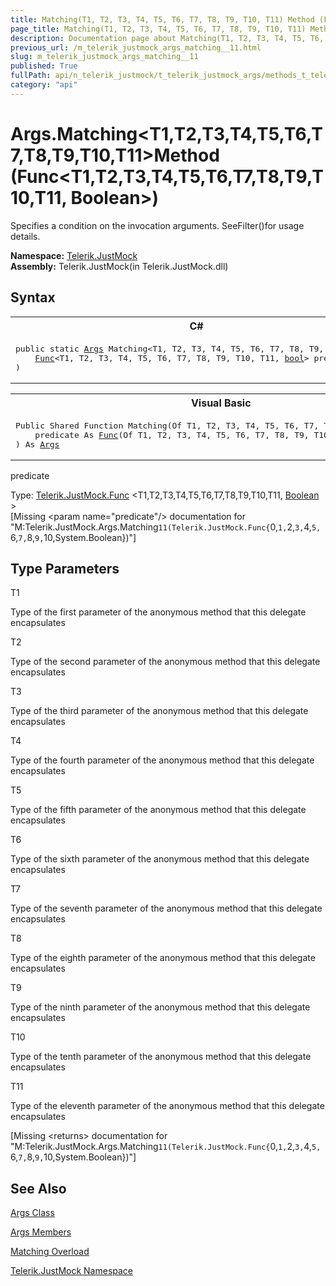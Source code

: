 ```yaml
---
title: Matching(T1, T2, T3, T4, T5, T6, T7, T8, T9, T10, T11) Method (Func(T1, T2, T3, T4, T5, T6, T7, T8, T9, T10, T11, Boolean))
page_title: Matching(T1, T2, T3, T4, T5, T6, T7, T8, T9, T10, T11) Method (Func(T1, T2, T3, T4, T5, T6, T7, T8, T9, T10, T11, Boolean)) | JustMock Documentation
description: Documentation page about Matching(T1, T2, T3, T4, T5, T6, T7, T8, T9, T10, T11) Method (Func(T1, T2, T3, T4, T5, T6, T7, T8, T9, T10, T11, Boolean)).
previous_url: /m_telerik_justmock_args_matching__11.html
slug: m_telerik_justmock_args_matching__11
published: True
fullPath: api/n_telerik_justmock/t_telerik_justmock_args/methods_t_telerik_justmock_args/overload_telerik_justmock_args_matching/m_telerik_justmock_args_matching__11
category: "api"
---
```


# Args.Matching&lt;T1,T2,T3,T4,T5,T6,T7,T8,T9,T10,T11&gt;Method (Func&lt;T1,T2,T3,T4,T5,T6,T7,T8,T9,T10,T11, Boolean&gt;)



Specifies a condition on the invocation arguments. SeeFilter()for usage details.


 **Namespace:**  [Telerik.JustMock](n_telerik_justmock) <br> **Assembly:** Telerik.JustMock(in Telerik.JustMock.dll)
## Syntax


<div id="syntaxCodeBlocks" class="code"><span codeLanguage="CSharp"><table><tr><th>C#</th></tr><tr><td><pre xml:space="preserve"><span class="keyword">public</span> <span class="keyword">static</span> <a href="T_Telerik_JustMock_Args.html">Args</a> <span class="identifier">Matching</span>&lt;T1, T2, T3, T4, T5, T6, T7, T8, T9, T10, T11&gt;(
	<a href="T_Telerik_JustMock_Func_12.html">Func</a>&lt;T1, T2, T3, T4, T5, T6, T7, T8, T9, T10, T11, <a href="https://msdn2.microsoft.com/en-us/library/a28wyd50" target="_blank">bool</a>&gt; <span class="parameter">predicate</span>
)
</pre></td></tr></table></span><span codeLanguage="VisualBasicDeclaration"><table><tr><th>Visual Basic</th></tr><tr><td><pre xml:space="preserve"><span class="keyword">Public</span> <span class="keyword">Shared</span> <span class="keyword">Function</span> <span class="identifier">Matching</span>(<span class="keyword">Of</span> T1, T2, T3, T4, T5, T6, T7, T8, T9, T10, T11) ( _
	<span class="parameter">predicate</span> <span class="keyword">As</span> <a href="T_Telerik_JustMock_Func_12.html">Func</a>(<span class="keyword">Of</span> T1, T2, T3, T4, T5, T6, T7, T8, T9, T10, T11, <a href="https://msdn2.microsoft.com/en-us/library/a28wyd50" target="_blank">Boolean</a>) _
) <span class="keyword">As</span> <a href="T_Telerik_JustMock_Args.html">Args</a></pre></td></tr></table></span></div>



predicate<br>


Type: [Telerik.JustMock.Func](t_telerik_justmock_func_12) &lt;T1,T2,T3,T4,T5,T6,T7,T8,T9,T10,T11, [Boolean](a28wyd50) &gt;<br>
[Missing &lt;param name="predicate"/&gt; documentation for "M:Telerik.JustMock.Args.Matching``11(Telerik.JustMock.Func{``0,``1,``2,``3,``4,``5,``6,``7,``8,``9,``10,System.Boolean})"]




## Type Parameters




T1<br>


Type of the first parameter of the anonymous method that this delegate encapsulates

T2<br>


Type of the second parameter of the anonymous method that this delegate encapsulates

T3<br>


Type of the third parameter of the anonymous method that this delegate encapsulates

T4<br>


Type of the fourth parameter of the anonymous method that this delegate encapsulates

T5<br>


Type of the fifth parameter of the anonymous method that this delegate encapsulates

T6<br>


Type of the sixth parameter of the anonymous method that this delegate encapsulates

T7<br>


Type of the seventh parameter of the anonymous method that this delegate encapsulates

T8<br>


Type of the eighth parameter of the anonymous method that this delegate encapsulates

T9<br>


Type of the ninth parameter of the anonymous method that this delegate encapsulates

T10<br>


Type of the tenth parameter of the anonymous method that this delegate encapsulates

T11<br>


Type of the eleventh parameter of the anonymous method that this delegate encapsulates



[Missing &lt;returns&gt; documentation for "M:Telerik.JustMock.Args.Matching``11(Telerik.JustMock.Func{``0,``1,``2,``3,``4,``5,``6,``7,``8,``9,``10,System.Boolean})"]


## See Also



 [Args Class](t_telerik_justmock_args) 

 [Args Members](allmembers_t_telerik_justmock_args) 

 [Matching Overload](overload_telerik_justmock_args_matching) 

 [Telerik.JustMock Namespace](n_telerik_justmock) 



